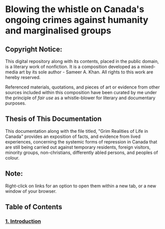 # Blowing the whistle on Canada's ongoing crimes against humanity and marginalised groups

## Copyright Notice:

This digital repository along with its contents, placed in the public domain, is a literary work of nonfiction. It is a composition developed as a mixed-media art by its sole author - Sameer A. Khan. All rights to this work are hereby reserved.

Referenced materials, quotations, and pieces of art or evidence from other sources included within this composition have been curated by me under the principle of *fair use* as a whistle-blower for literary and documentary purposes.

## Thesis of This Documentation
This documentation along with the file titled, "Grim Realities of Life in Canada" provides an exposition of facts, and evidence from lived experiences, concerning the systemic forms of repression in Canada that are still being carried out against temporary residents, foreign visitors, minority groups, non-christians, differently abled persons, and peoples of colour.

## Note:
Right-click on links for an option to open them within a new tab, or a new window of your browser. 

## Table of Contents

### [1. Introduction](https://github.com/true-hindsight/grim-realities/blob/main/introduction.md)

